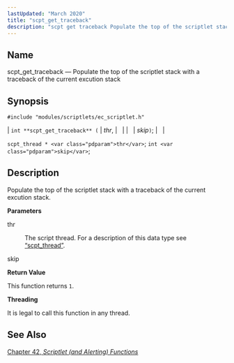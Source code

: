 ```yaml
---
lastUpdated: "March 2020"
title: "scpt_get_traceback"
description: "scpt get traceback Populate the top of the scriptlet stack with a traceback of the current excution stack int scpt get traceback thr skip scpt thread thr int skip Populate the top of the scriptlet stack with a traceback of the current excution stack thr The script thread For a..."
---
```


<a name="apis.scpt_get_traceback"></a> 
## Name

scpt_get_traceback — Populate the top of the scriptlet stack with a traceback of the current excution stack

## Synopsis

`#include "modules/scriptlets/ec_scriptlet.h"`

| `int **scpt_get_traceback** (` | <var class="pdparam">thr</var>, |   |
|   | <var class="pdparam">skip</var>`)`; |   |

`scpt_thread * <var class="pdparam">thr</var>`;
`int <var class="pdparam">skip</var>`;<a name="idp59127680"></a> 
## Description

Populate the top of the scriptlet stack with a traceback of the current excution stack.

**<a name="idp59128960"></a> Parameters**

<dl class="variablelist">

<dt>thr</dt>

<dd>

The script thread. For a description of this data type see [“scpt_thread”](/momentum/3/3-api/structs-scpt-thread).

</dd>

<dt>skip</dt>

</dl>

**<a name="idp59134544"></a> Return Value**

This function returns `1`.

**<a name="idp59136352"></a> Threading**

It is legal to call this function in any thread.

<a name="idp59137904"></a> 
## See Also

[Chapter 42, *Scriptlet (and Alerting) Functions*](script "Chapter 42. Scriptlet (and Alerting) Functions")